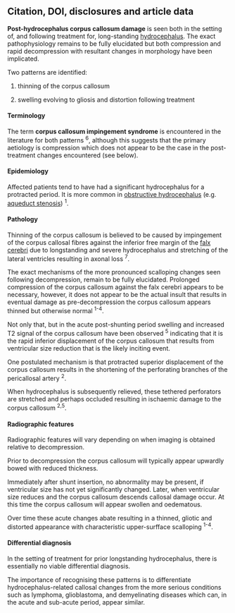 ## Citation, DOI, disclosures and article data

**Post-hydrocephalus corpus callosum damage** is seen both in the setting of, and following treatment for, long-standing [hydrocephalus](https://radiopaedia.org/articles/hydrocephalus "Hydrocephalus"). The exact pathophysiology remains to be fully elucidated but both compression and rapid decompression with resultant changes in morphology have been implicated.

Two patterns are identified:

1.  thinning of the corpus callosum
    
2.  swelling evolving to gliosis and distortion following treatment
    

#### Terminology

The term **corpus callosum impingement syndrome** is encountered in the literature for both patterns <sup>6</sup>, although this suggests that the primary aetiology is compression which does not appear to be the case in the post-treatment changes encountered (see below).

#### Epidemiology

Affected patients tend to have had a significant hydrocephalus for a protracted period. It is more common in [obstructive hydrocephalus](https://radiopaedia.org/articles/obstructive-hydrocephalus "Obstructive hydrocephalus") (e.g. [aqueduct stenosis](https://radiopaedia.org/articles/aqueduct-stenosis "Aqueduct stenosis")) <sup>1</sup>.

#### Pathology

Thinning of the corpus callosum is believed to be caused by impingement of the corpus callosal fibres against the inferior free margin of the [falx cerebri](https://radiopaedia.org/articles/falx-cerebri "Falx cerebri") due to longstanding and severe hydrocephalus and stretching of the lateral ventricles resulting in axonal loss <sup>7</sup>.

The exact mechanisms of the more pronounced scalloping changes seen following decompression, remain to be fully elucidated. Prolonged compression of the corpus callosum against the falx cerebri appears to be necessary, however, it does not appear to be the actual insult that results in eventual damage as pre-decompression the corpus callosum appears thinned but otherwise normal <sup>1-4</sup>.

Not only that, but in the acute post-shunting period swelling and increased T2 signal of the corpus callosum have been observed <sup>5</sup> indicating that it is the rapid inferior displacement of the corpus callosum that results from ventricular size reduction that is the likely inciting event.

One postulated mechanism is that protracted superior displacement of the corpus callosum results in the shortening of the perforating branches of the pericallosal artery <sup>2</sup>.

When hydrocephalus is subsequently relieved, these tethered perforators are stretched and perhaps occluded resulting in ischaemic damage to the corpus callosum <sup>2,5</sup>.

#### Radiographic features

Radiographic features will vary depending on when imaging is obtained relative to decompression.

Prior to decompression the corpus callosum will typically appear upwardly bowed with reduced thickness.

Immediately after shunt insertion, no abnormality may be present, if ventricular size has not yet significantly changed. Later, when ventricular size reduces and the corpus callosum descends callosal damage occur. At this time the corpus callosum will appear swollen and oedematous.

Over time these acute changes abate resulting in a thinned, gliotic and distorted appearance with characteristic upper-surfface scalloping <sup>1-4</sup>.

#### Differential diagnosis

In the setting of treatment for prior longstanding hydrocephalus, there is essentially no viable differential diagnosis.

The importance of recognising these patterns is to differentiate hydrocephalus-related callosal changes from the more serious conditions such as lymphoma, glioblastoma, and demyelinating diseases which can, in the acute and sub-acute period, appear similar.